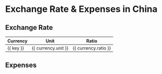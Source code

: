 #  Exchange Rate & Expenses in China

## Exchange Rate

<script setup>
import { currencies } from '../../.vitepress/theme/hooks/useCurrency';
</script>

<table>
  <thead>
    <tr>
      <th>Currency</th>
      <th>Unit</th>
      <th>Ratio</th>
    </tr>
  </thead>
  <tbody>
    <tr v-for="(currency, key) in currencies">
      <td>{{ key }}</td>
      <td>{{ currency.unit }}</td>
      <td>{{ currency.ratio }}</td>
    </tr>
  </tbody>
</table>

## Expenses

<YouTube link="https://youtu.be/grWAN8GEJ-I?si=-9PqXF4IWr59AoU9">
<template #cover><img src="../assets/youtube/full-supermarket-tour-in-china-ks.jpg" /></template>
<template #title>CHINA: Supermarket Tour 2024 (SHOCKING PRICES) </template>
<template #author>KSquared</template>
<template #description>I went to a supermarket in Chongqing, China. I was shocked to see how affordable many of the items were.</template>
</YouTube>